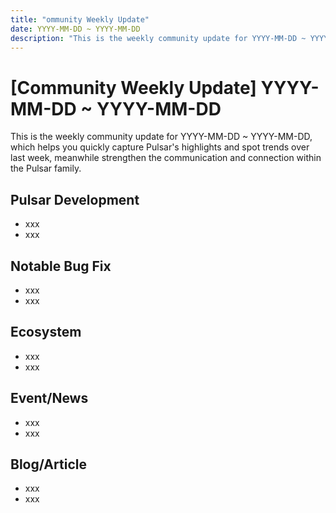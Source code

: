 ```yaml
---
title: "ommunity Weekly Update"
date: YYYY-MM-DD ~ YYYY-MM-DD
description: "This is the weekly community update for YYYY-MM-DD ~ YYYY-MM-DD, which helps you quickly capture Pulsar's highlights and spot trends over last week, meanwhile strengthen the communication and connection within the Pulsar family."
---
```


# [Community Weekly Update] YYYY-MM-DD ~ YYYY-MM-DD 

This is the weekly community update for YYYY-MM-DD ~ YYYY-MM-DD, which helps you quickly capture Pulsar's highlights and spot trends over last week, meanwhile strengthen the communication and connection within the Pulsar family.


## Pulsar Development

* xxx
* xxx

## Notable Bug Fix

* xxx
* xxx

## Ecosystem

* xxx
* xxx

## Event/News

* xxx
* xxx

## Blog/Article

* xxx
* xxx
